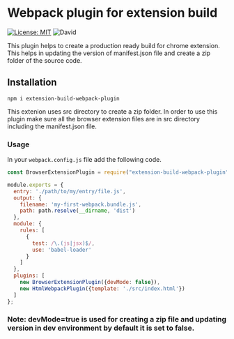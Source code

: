 # Webpack plugin for extension build
[![License: MIT](https://img.shields.io/badge/License-MIT-blue.svg)](https://opensource.org/licenses/MIT) ![David](https://img.shields.io/david/dev/taniarascia/webpack-boilerplate)

This plugin helps to create a production ready build for chrome extension. This helps in updating the version of manifest.json file and create a zip folder of the source code.


## Installation

```
npm i extension-build-webpack-plugin
```

This extenion uses src directory to create a zip folder. In order to use this plugin make sure all the browser extension files are in src directory including the manifest.json file.

### Usage

In your `webpack.config.js` file add the following code.

```javascript
const BrowserExtensionPlugin = require("extension-build-webpack-plugin");

module.exports = {
  entry: './path/to/my/entry/file.js',
  output: {
    filename: 'my-first-webpack.bundle.js',
    path: path.resolve(__dirname, 'dist')
  },
  module: {
    rules: [
      {
        test: /\.(js|jsx)$/,
        use: 'babel-loader'
      }
    ]
  },
  plugins: [
    new BrowserExtensionPlugin({devMode: false}),
    new HtmlWebpackPlugin({template: './src/index.html'})
  ]
};
```

### Note: devMode=true is used for creating a zip file and updating version in dev environment by default it is set to false.
